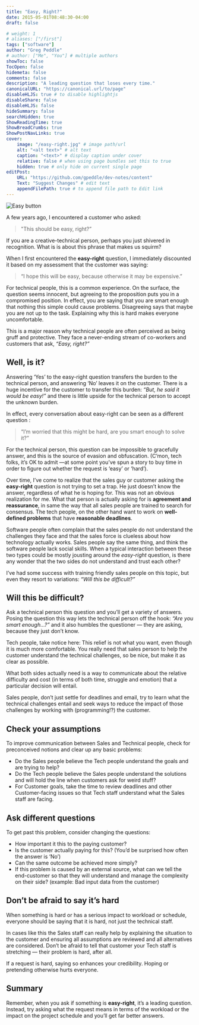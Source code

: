 ```yaml
---
title: "Easy, Right?"
date: 2015-05-01T08:48:30-04:00
draft: false

# weight: 1
# aliases: ["/first"]
tags: ["software"]
author: "Greg Peddle"
# author: ["Me", "You"] # multiple authors
showToc: false
TocOpen: false
hidemeta: false
comments: false
description: "A leading question that loses every time."
canonicalURL: "https://canonical.url/to/page"
disableHLJS: true # to disable highlightjs
disableShare: false
disableHLJS: false
hideSummary: false
searchHidden: true
ShowReadingTime: true
ShowBreadCrumbs: true
ShowPostNavLinks: true
cover:
    image: "/easy-right.jpg" # image path/url
    alt: "<alt text>" # alt text
    caption: "<text>" # display caption under cover
    relative: false # when using page bundles set this to true
    hidden: true # only hide on current single page
editPost:
    URL: "https://github.com/gpeddle/dev-notes/content"
    Text: "Suggest Changes" # edit text
    appendFilePath: true # to append file path to Edit link
---
```


![Easy button](/easy-right.jpg "Easy Button")


A few years ago, I encountered a customer who asked:

> "This should be easy, right?”

If you are a creative-technical person, perhaps you just shivered in recognition. What is is about this phrase that makes us squirm?

When I first encountered the **easy-right** question, I immediately discounted it based on my assessment that the customer was saying:

> “I hope this will be easy, because otherwise it may be expensive.”

For technical people, this is a common experience. On the surface, the question seems innocent, but agreeing to the proposition puts you in a compromised position. In effect, you are saying that you are smart enough that nothing this simple could cause problems. Disagreeing says that maybe you are not up to the task. Explaining why this is hard makes everyone uncomfortable.

This is a major reason why technical people are often perceived as being gruff and protective. They face a never-ending stream of co-workers and customers that ask, *“Easy, right?”*

## Well, is it?

Answering ‘Yes’ to the easy-right question transfers the burden to the technical person, and answering ‘No’ leaves it on the customer. There is a huge incentive for the customer to transfer this burden: *“But, he said it would be easy!”* and there is little upside for the technical person to accept the unknown burden.

In effect, every conversation about easy-right can be seen as a different question :

>“I’m worried that this might be hard, are you smart enough to solve it?”

For the technical person, this question can be impossible to gracefully answer, and this is the source of evasion and obfuscation. (C’mon, tech folks, it’s OK to admit —at some point you’ve spun a story to buy time in order to figure out whether the request is ‘easy’ or ‘hard’).

Over time, I’ve come to realize that the sales guy or customer asking the **easy-right** question is not trying to set a trap. He just doesn’t know the answer, regardless of what he is hoping for. This was not an obvious realization for me. What that person is actually asking for is **agreement and reassurance**, in same the way that all sales people are trained to search for consensus. The tech people, on the other hand want to work on **well-defined problems** that have **reasonable deadlines**.

Software people often complain that the sales people do not understand the challenges they face and that the sales force is clueless about how technology actually works. Sales people say the same thing, and think the software people lack social skills. When a typical interaction between these two types could be mostly jousting around the *easy-right* question, is there any wonder that the two sides do not understand and trust each other?

I’ve had some success with training friendly sales people on this topic, but even they resort to variations: *“Will this be difficult?”*

## Will this be difficult?

Ask a technical person this question and you’ll get a variety of answers. Posing the question this way lets the technical person off the hook: *“Are you smart enough...?”* and it also humbles the questioner — they are asking, because they just don’t know.

Tech people, take notice here: This relief is not what you want, even though it is much more comfortable. You really need that sales person to help the customer understand the technical challenges, so be nice, but make it as clear as possible.

What both sides actually need is a way to communicate about the relative difficulty and cost (in terms of both time, struggle and emotion) that a particular decision will entail.

Sales people, don’t just settle for deadlines and email, try to learn what the technical challenges entail and seek ways to reduce the impact of those challenges by working with (programming!?) the customer.

## Check your assumptions

To improve communication between Sales and Technical people, check for preconceived notions and clear up any basic problems:

- Do the Sales people believe the Tech people understand the goals and are trying to help?
- Do the Tech people believe the Sales people understand the solutions and will hold the line when customers ask for weird stuff?
- For Customer goals, take the time to review deadlines and other Customer-facing issues so that Tech staff understand what the Sales staff are facing.

## Ask different questions

To get past this problem, consider changing the questions:

- How important it this to the paying customer?
- Is the customer actually paying for this? (You’d be surprised how often the answer is ‘No’)
- Can the same outcome be achieved more simply?
- If this problem is caused by an external source, what can we tell the end-customer so that they will understand and manage the complexity on their side? (example: Bad input data from the customer)

## Don’t be afraid to say it’s hard
When something is hard or has a serious impact to workload or schedule, everyone should be saying that it is hard, not just the technical staff.

In cases like this the Sales staff can really help by explaining the situation to the customer and ensuring all assumptions are reviewed and all alternatives are considered. Don’t be afraid to tell that customer your Tech staff is stretching — their problem is hard, after all.

If a request is hard, saying so enhances your credibility. Hoping or pretending otherwise hurts everyone.

## Summary

Remember, when you ask if something is **easy-right**, it’s a leading question.
Instead, try asking what the request means in terms of the workload or the impact on the project schedule and you’ll get far better answers.


